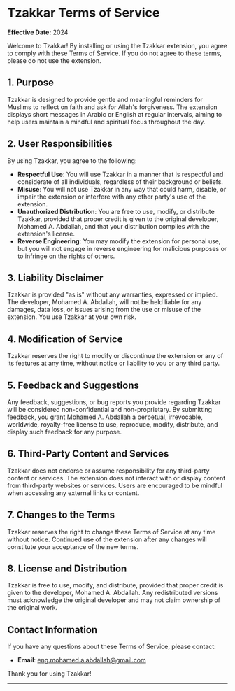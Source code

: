 # **Tzakkar Terms of Service**

**Effective Date:** 2024

Welcome to Tzakkar! By installing or using the Tzakkar extension, you agree to comply with these Terms of Service. If you do not agree to these terms, please do not use the extension.

## **1. Purpose**

Tzakkar is designed to provide gentle and meaningful reminders for Muslims to reflect on faith and ask for Allah's forgiveness. The extension displays short messages in Arabic or English at regular intervals, aiming to help users maintain a mindful and spiritual focus throughout the day.

## **2. User Responsibilities**

By using Tzakkar, you agree to the following:

- **Respectful Use**: You will use Tzakkar in a manner that is respectful and considerate of all individuals, regardless of their background or beliefs.
- **Misuse**: You will not use Tzakkar in any way that could harm, disable, or impair the extension or interfere with any other party's use of the extension.
- **Unauthorized Distribution**: You are free to use, modify, or distribute Tzakkar, provided that proper credit is given to the original developer, Mohamed A. Abdallah, and that your distribution complies with the extension's license.
- **Reverse Engineering**: You may modify the extension for personal use, but you will not engage in reverse engineering for malicious purposes or to infringe on the rights of others.

## **3. Liability Disclaimer**

Tzakkar is provided "as is" without any warranties, expressed or implied. The developer, Mohamed A. Abdallah, will not be held liable for any damages, data loss, or issues arising from the use or misuse of the extension. You use Tzakkar at your own risk.

## **4. Modification of Service**

Tzakkar reserves the right to modify or discontinue the extension or any of its features at any time, without notice or liability to you or any third party.

## **5. Feedback and Suggestions**

Any feedback, suggestions, or bug reports you provide regarding Tzakkar will be considered non-confidential and non-proprietary. By submitting feedback, you grant Mohamed A. Abdallah a perpetual, irrevocable, worldwide, royalty-free license to use, reproduce, modify, distribute, and display such feedback for any purpose.

## **6. Third-Party Content and Services**

Tzakkar does not endorse or assume responsibility for any third-party content or services. The extension does not interact with or display content from third-party websites or services. Users are encouraged to be mindful when accessing any external links or content.

## **7. Changes to the Terms**

Tzakkar reserves the right to change these Terms of Service at any time without notice. Continued use of the extension after any changes will constitute your acceptance of the new terms.

## **8. License and Distribution**

Tzakkar is free to use, modify, and distribute, provided that proper credit is given to the developer, Mohamed A. Abdallah. Any redistributed versions must acknowledge the original developer and may not claim ownership of the original work.

## **Contact Information**

If you have any questions about these Terms of Service, please contact:

- **Email**: [eng.mohamed.a.abdallah@gmail.com](mailto:eng.mohamed.a.abdallah@gmail.com)

Thank you for using Tzakkar!

---
